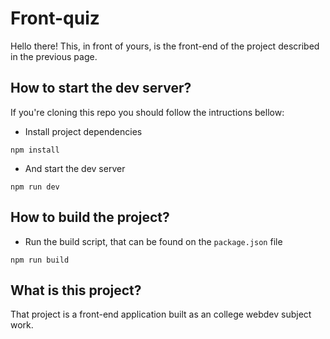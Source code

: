 # Front-quiz

Hello there!
This, in front of yours, is the front-end of the project described in the previous page.

## How to start the dev server?
If you're cloning this repo you should follow the intructions bellow:

- Install project dependencies
```shell
npm install
```
- And start the dev server
```shell
npm run dev
```

## How to build the project?

- Run the build script, that can be found on the `package.json` file
```shell
npm run build
```

## What is this project?
That project is a front-end application built as an college webdev subject  work. 